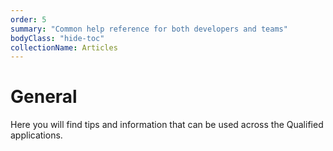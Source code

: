 ```yaml
---
order: 5
summary: "Common help reference for both developers and teams"
bodyClass: "hide-toc"
collectionName: Articles
---
```


# General

Here you will find tips and information that can be used across the Qualified applications.
